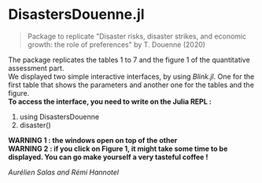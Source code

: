 # DisastersDouenne.jl

> Package to replicate "Disaster risks, disaster strikes, and economic growth: the role of preferences" by T. Douenne (2020)

The package replicates the tables 1 to 7 and the figure 1 of the quantitative assessment part. \
We displayed two simple interactive interfaces, by using *Blink.jl*. One for the first table that shows the parameters and another one for the tables and the figure. 
\
**To access the interface, you need to write on the Julia REPL :** 
1) using DisastersDouenne
2) disaster() 

**WARNING 1 : the windows open on top of the other** \
**WARNING 2 : if you click on Figure 1, it might take some time to be displayed. You can go make yourself a very tasteful coffee !** 

*Aurélien Salas and Rémi Hannotel*
